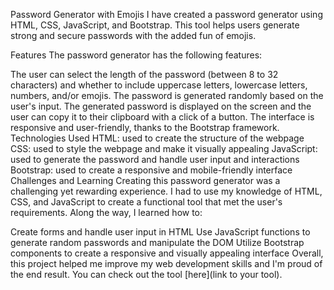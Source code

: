 Password Generator with Emojis
I have created a password generator using HTML, CSS, JavaScript, and Bootstrap. This tool helps users generate strong and secure passwords with the added fun of emojis.

Features
The password generator has the following features:

The user can select the length of the password (between 8 to 32 characters) and whether to include uppercase letters, lowercase letters, numbers, and/or emojis.
The password is generated randomly based on the user's input.
The generated password is displayed on the screen and the user can copy it to their clipboard with a click of a button.
The interface is responsive and user-friendly, thanks to the Bootstrap framework.
Technologies Used
HTML: used to create the structure of the webpage
CSS: used to style the webpage and make it visually appealing
JavaScript: used to generate the password and handle user input and interactions
Bootstrap: used to create a responsive and mobile-friendly interface
Challenges and Learning
Creating this password generator was a challenging yet rewarding experience. I had to use my knowledge of HTML, CSS, and JavaScript to create a functional tool that met the user's requirements. Along the way, I learned how to:

Create forms and handle user input in HTML
Use JavaScript functions to generate random passwords and manipulate the DOM
Utilize Bootstrap components to create a responsive and visually appealing interface
Overall, this project helped me improve my web development skills and I'm proud of the end result. You can check out the tool [here](link to your tool).
